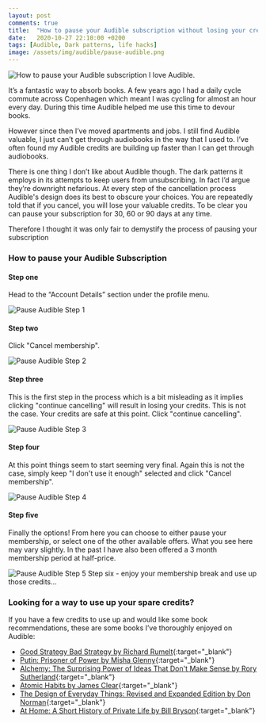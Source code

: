 ```yaml
---
layout: post
comments: true
title:  "How to pause your Audible subscription without losing your credits"
date:   2020-10-27 22:10:00 +0200
tags: [Audible, Dark patterns, life hacks]
image: /assets/img/audible/pause-audible.png
---
```

![How to pause your Audible subscription]({{site.baseurl}}/assets/img/audible/pause-audible.png)
I love Audible.

It’s a fantastic way to absorb books. A few years ago I had a daily cycle commute across Copenhagen which meant I was cycling for almost an hour every day. During this time Audible helped me use this time to devour books.

However since then I’ve moved apartments and jobs. I still find Audible valuable, I just can’t get through audiobooks in the way that I used to. I’ve often found my Audible credits are building up faster than I can get through audiobooks.

There is one thing I don’t like about Audible though. The dark patterns it employs in its attempts to keep users from unsubscribing. In fact I’d argue they’re downright nefarious. At every step of the cancellation process Audible's design does its best to obscure your choices. You are repeatedly told that if you cancel, you will lose your valuable credits. To be clear you can pause your subscription for 30, 60 or 90 days at any time.

Therefore I thought it was only fair to demystify the process of pausing your subscription

### How to pause your Audible Subscription 
#### Step one
Head to the “Account Details” section under the profile menu.

![Pause Audible Step 1]({{site.baseurl}}/assets/img/audible/pause-audible-step-1.png)
#### Step two
Click "Cancel membership".

![Pause Audible Step 2]({{site.baseurl}}/assets/img/audible/pause-audible-step-2.png)
#### Step three
This is the first step in the process which is a bit misleading as it implies clicking "continue cancelling" will result in losing your credits. This is not the case. Your credits are safe at this point. Click "continue cancelling".

![Pause Audible Step 3]({{site.baseurl}}/assets/img/audible/pause-audible-step-3.png)
#### Step four
At this point things seem to start seeming very final. Again this is not the case, simply keep "I don't use it enough" selected and click "Cancel membership".

![Pause Audible Step 4]({{site.baseurl}}/assets/img/audible/pause-audible-step-4.png)
#### Step five
Finally the options! From here you can choose to either pause your membership, or select one of the other available offers. What you see here may vary slightly. In the past I have also been offered a 3 month membership period at half-price.

![Pause Audible Step 5]({{site.baseurl}}/assets/img/audible/pause-audible-step-5-the-options.png)
Step six - enjoy your membership break and use up those credits...


### Looking for a way to use up your spare credits?
If you have a few credits to use up and would like some book recommendations, these are some books I’ve thoroughly enjoyed on Audible:
* [Good Strategy Bad Strategy by Richard Rumelt](https://www.audible.co.uk/pd/Good-Strategy-Bad-Strategy-Audiobook/0593162927?qid=1603833187&sr=1-1&ref=a_search_c3_lProduct_1_1&pf_rd_p=c6e316b8-14da-418d-8f91-b3cad83c5183&pf_rd_r=5JFASJKHDJ4P35XGD8SX){:target="_blank"}
* [Putin: Prisoner of Power by Misha Glenny](https://www.audible.co.uk/pd/Putin-Prisoner-of-Power-Audiobook/B07W4WVNXK?qid=1603830695&sr=1-1&ref=a_search_c3_lProduct_1_1&pf_rd_p=c6e316b8-14da-418d-8f91-b3cad83c5183&pf_rd_r=812CZ9E5J3AY3BKRPY6E){:target="_blank"}
* [Alchemy: The Surprising Power of Ideas That Don't Make Sense by Rory Sutherland](https://www.audible.co.uk/pd/Alchemy-Audiobook/1473566800?ref=a_library_t_c5_libItem_&pf_rd_p=da5752e8-6ae2-4c79-a3e2-1ab92e079358&pf_rd_r=5YHD41QDSE93NXM2QGB1){:target="_blank"}
* [Atomic Habits by James Clear](https://www.audible.co.uk/pd/Atomic-Habits-Audiobook/1473565421?ref=a_library_t_c5_libItem_&pf_rd_p=da5752e8-6ae2-4c79-a3e2-1ab92e079358&pf_rd_r=CN439FNY4S2Y7WEZA0BX){:target="_blank"}
* [The Design of Everyday Things: Revised and Expanded Edition by Don Norman](https://www.audible.co.uk/pd/The-Design-of-Everyday-Things-Audiobook/B07L5RH9LZ?ref=a_library_t_c5_libItem_&pf_rd_p=da5752e8-6ae2-4c79-a3e2-1ab92e079358&pf_rd_r=CN439FNY4S2Y7WEZA0BX){:target="_blank"}
* [At Home: A Short History of Private Life by Bill Bryson](https://www.audible.co.uk/pd/At-Home-A-Short-History-of-Private-Life-Audiobook/B004FTITV4?ref=a_library_t_c5_libItem_&pf_rd_p=da5752e8-6ae2-4c79-a3e2-1ab92e079358&pf_rd_r=CN439FNY4S2Y7WEZA0BX){:target="_blank"}